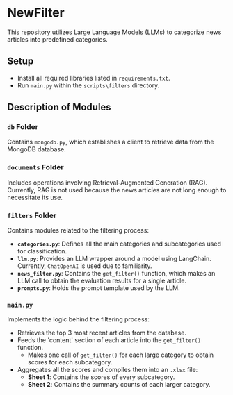 # NewFilter

This repository utilizes Large Language Models (LLMs) to categorize news articles into predefined categories.

## Setup

- Install all required libraries listed in `requirements.txt`.
- Run `main.py` within the `scripts\filters` directory.

## Description of Modules

### `db` Folder

Contains `mongodb.py`, which establishes a client to retrieve data from the MongoDB database.

### `documents` Folder

Includes operations involving Retrieval-Augmented Generation (RAG). Currently, RAG is not used because the news articles are not long enough to necessitate its use.

### `filters` Folder

Contains modules related to the filtering process:

- **`categories.py`**: Defines all the main categories and subcategories used for classification.
- **`llm.py`**: Provides an LLM wrapper around a model using LangChain. Currently, `ChatOpenAI` is used due to familiarity.
- **`news_filter.py`**: Contains the `get_filter()` function, which makes an LLM call to obtain the evaluation results for a single article.
- **`prompts.py`**: Holds the prompt template used by the LLM.

### `main.py`

Implements the logic behind the filtering process:

- Retrieves the top 3 most recent articles from the database.
- Feeds the 'content' section of each article into the `get_filter()` function.
  - Makes one call of `get_filter()` for each large category to obtain scores for each subcategory.
- Aggregates all the scores and compiles them into an `.xlsx` file:
  - **Sheet 1**: Contains the scores of every subcategory.
  - **Sheet 2**: Contains the summary counts of each larger category.